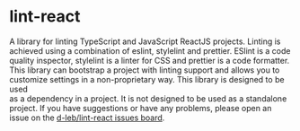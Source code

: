 # lint-react
A library for linting TypeScript and JavaScript ReactJS projects. Linting is achieved using a combination of eslint, stylelint and prettier. ESlint is a code quality inspector, stylelint is a linter
for CSS and prettier is a code formatter. This library can bootstrap a project with linting support and allows you to customize settings in a non-proprietary way. This library is designed to be used\
as a dependency in a project. It is not designed to be used as a standalone project. If you have suggestions or have any problems, please open an issue on the
[d-leb/lint-react issues board](https://github.com/d-leb/lint-react/issues).
